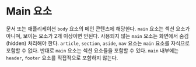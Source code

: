 # Main 요소

문서 또는 애플리케이션 `body` 요소의 메인 콘텐츠에 해당한다. `main` 요소는 섹션 요소가 아니며, 보이는 요소가 2개 이상이면 안된다. 사용되지 않는 `main` 요소는 화면에서 숨김(hidden) 처리해야 한다. `article`, `section`, `aside`, `nav` 요소는 `main` 요소를 자식으로 포함할 수 없다. 반대로 `main` 요소는 섹션 요소들을 포함할 수 있다. `main` 내부에는 `header`, `footer` 요소를 직접적으로 포함하지 않는다.